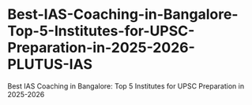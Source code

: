 # Best-IAS-Coaching-in-Bangalore-Top-5-Institutes-for-UPSC-Preparation-in-2025-2026-PLUTUS-IAS
Best IAS Coaching in Bangalore: Top 5 Institutes for UPSC Preparation in 2025-2026
